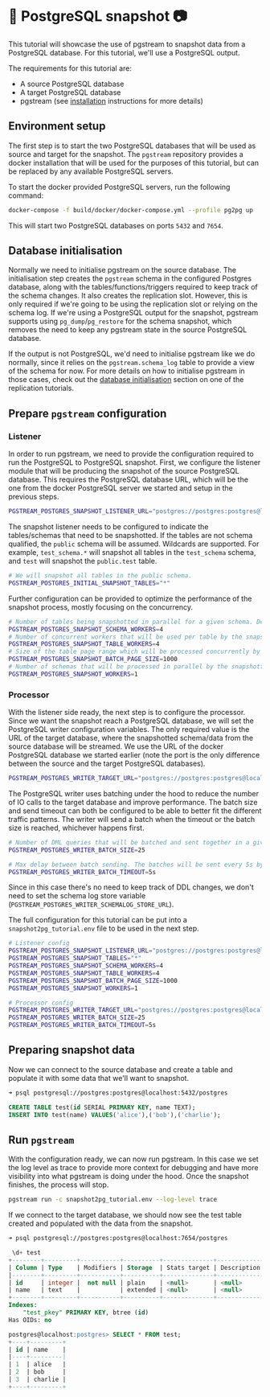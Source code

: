 # 🐘 PostgreSQL snapshot 📷

This tutorial will showcase the use of pgstream to snapshot data from a PostgreSQL database. For this tutorial, we'll use a PostgreSQL output.

The requirements for this tutorial are:

- A source PostgreSQL database
- A target PostgreSQL database
- pgstream (see [installation](../../README.md#installation) instructions for more details)

## Environment setup

The first step is to start the two PostgreSQL databases that will be used as source and target for the snapshot. The `pgstream` repository provides a docker installation that will be used for the purposes of this tutorial, but can be replaced by any available PostgreSQL servers.

To start the docker provided PostgreSQL servers, run the following command:

```sh
docker-compose -f build/docker/docker-compose.yml --profile pg2pg up
```

This will start two PostgreSQL databases on ports `5432` and `7654`.

## Database initialisation

Normally we need to initialise pgstream on the source database. The initialisation step creates the `pgstream` schema in the configured Postgres database, along with the tables/functions/triggers required to keep track of the schema changes. It also creates the replication slot. However, this is only required if we're going to be using the replication slot or relying on the schema log. If we're using a PostgreSQL output for the snapshot, pgstream supports using `pg_dump`/`pg_restore` for the schema snapshot, which removes the need to keep any pgstream state in the source PostgreSQL database.

If the output is not PostgreSQL, we'd need to initialise pgstream like we do normally, since it relies on the `pgstream.schema_log` table to provide a view of the schema for now. For more details on how to initialise pgstream in those cases, check out the [database initialisation](postgres_to_postgres.md#database-initialisation) section on one of the replication tutorials.

## Prepare `pgstream` configuration

### Listener

In order to run pgstream, we need to provide the configuration required to run the PostgreSQL to PostgreSQL snapshot. First, we configure the listener module that will be producing the snapshot of the source PostgreSQL database. This requires the PostgreSQL database URL, which will be the one from the docker PostgreSQL server we started and setup in the previous steps.

```sh
PGSTREAM_POSTGRES_SNAPSHOT_LISTENER_URL="postgres://postgres:postgres@localhost:5432?sslmode=disable"
```

The snapshot listener needs to be configured to indicate the tables/schemas that need to be snapshotted. If the tables are not schema qualified, the `public` schema will be assumed. Wildcards are supported. For example, `test_schema.*` will snapshot all tables in the `test_schema` schema, and `test` will snapshot the `public.test` table.

```sh
# We will snapshot all tables in the public schema.
PGSTREAM_POSTGRES_INITIAL_SNAPSHOT_TABLES="*"
```

Further configuration can be provided to optimize the performance of the snapshot process, mostly focusing on the concurrency.

```sh
# Number of tables being snapshotted in parallel for a given schema. Defaults to 4.
PGSTREAM_POSTGRES_SNAPSHOT_SCHEMA_WORKERS=4
# Number of concurrent workers that will be used per table by the snapshotting process. Defaults to 4.
PGSTREAM_POSTGRES_SNAPSHOT_TABLE_WORKERS=4
# Size of the table page range which will be processed concurrently by the table workers from PGSTREAM_POSTGRES_INITIAL_SNAPSHOT_TABLE_WORKERS. Defaults to 1000.
PGSTREAM_POSTGRES_SNAPSHOT_BATCH_PAGE_SIZE=1000
# Number of schemas that will be processed in parallel by the snapshotting process. Defaults to 1.
PGSTREAM_POSTGRES_SNAPSHOT_WORKERS=1
```

### Processor

With the listener side ready, the next step is to configure the processor. Since we want the snapshot reach a PostgreSQL database, we will set the PostgreSQL writer configuration variables. The only required value is the URL of the target database, where the snapshotted schema/data from the source database will be streamed. We use the URL of the docker PostgreSQL database we started earlier (note the port is the only difference between the source and the target PostgreSQL databases).

```sh
PGSTREAM_POSTGRES_WRITER_TARGET_URL="postgres://postgres:postgres@localhost:7654?sslmode=disable"
```

The PostgreSQL writer uses batching under the hood to reduce the number of IO calls to the target database and improve performance. The batch size and send timeout can both be configured to be able to better fit the different traffic patterns. The writer will send a batch when the timeout or the batch size is reached, whichever happens first.

```sh
# Number of DML queries that will be batched and sent together in a given transaction. It defaults to 100.
PGSTREAM_POSTGRES_WRITER_BATCH_SIZE=25

# Max delay between batch sending. The batches will be sent every 5s by default.
PGSTREAM_POSTGRES_WRITER_BATCH_TIMEOUT=5s
```

Since in this case there's no need to keep track of DDL changes, we don't need to set the schema log store variable (`PGSTREAM_POSTGRES_WRITER_SCHEMALOG_STORE_URL`).

The full configuration for this tutorial can be put into a `snapshot2pg_tutorial.env` file to be used in the next step.

```sh
# Listener config
PGSTREAM_POSTGRES_SNAPSHOT_LISTENER_URL="postgres://postgres:postgres@localhost:5432?sslmode=disable"
PGSTREAM_POSTGRES_SNAPSHOT_TABLES="*"
PGSTREAM_POSTGRES_SNAPSHOT_SCHEMA_WORKERS=4
PGSTREAM_POSTGRES_SNAPSHOT_TABLE_WORKERS=4
PGSTREAM_POSTGRES_SNAPSHOT_BATCH_PAGE_SIZE=1000
PGSTREAM_POSTGRES_SNAPSHOT_WORKERS=1

# Processor config
PGSTREAM_POSTGRES_WRITER_TARGET_URL="postgres://postgres:postgres@localhost:7654?sslmode=disable"
PGSTREAM_POSTGRES_WRITER_BATCH_SIZE=25
PGSTREAM_POSTGRES_WRITER_BATCH_TIMEOUT=5s
```

## Preparing snapshot data

Now we can connect to the source database and create a table and populate it with some data that we'll want to snapshot.

```sh
➜ psql postgresql://postgres:postgres@localhost:5432/postgres
```

```sql
CREATE TABLE test(id SERIAL PRIMARY KEY, name TEXT);
INSERT INTO test(name) VALUES('alice'),('bob'),('charlie');
```

## Run `pgstream`

With the configuration ready, we can now run pgstream. In this case we set the log level as trace to provide more context for debugging and have more visibility into what pgstream is doing under the hood. Once the snapshot finishes, the process will stop.

```sh
pgstream run -c snapshot2pg_tutorial.env --log-level trace
```

If we connect to the target database, we should now see the test table created and populated with the data from the snapshot.

```sh
➜ psql postgresql://postgres:postgres@localhost:7654/postgres
```

```sql
 \d+ test
+--------+---------+-----------+----------+--------------+-------------+
| Column | Type    | Modifiers | Storage  | Stats target | Description |
|--------+---------+-----------+----------+--------------+-------------|
| id     | integer |  not null | plain    | <null>       | <null>      |
| name   | text    |           | extended | <null>       | <null>      |
+--------+---------+-----------+----------+--------------+-------------+
Indexes:
    "test_pkey" PRIMARY KEY, btree (id)
Has OIDs: no
```

```sql
postgres@localhost:postgres> SELECT * FROM test;
+----+---------+
| id | name    |
|----+---------|
| 1  | alice   |
| 2  | bob     |
| 3  | charlie |
+----+---------+
```

